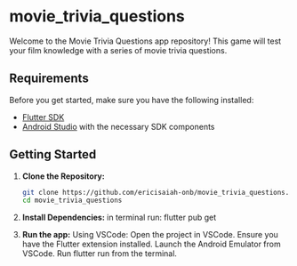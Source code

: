 # movie_trivia_questions

Welcome to the Movie Trivia Questions app repository! This game will test your film knowledge with a series of movie trivia questions.

## Requirements

Before you get started, make sure you have the following installed:

- [Flutter SDK](https://flutter.dev/docs/get-started/install)
- [Android Studio](https://developer.android.com/studio) with the necessary SDK components

## Getting Started

1. **Clone the Repository:**
   ```bash
   git clone https://github.com/ericisaiah-onb/movie_trivia_questions.git
   cd movie_trivia_questions

2. **Install Dependencies:**
   in terminal run: flutter pub get

3. **Run the app:**
    Using VSCode:
    Open the project in VSCode.
    Ensure you have the Flutter extension installed.
    Launch the Android Emulator from VSCode.
    Run flutter run from the terminal.